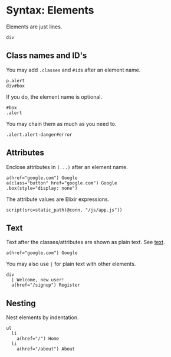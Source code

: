 # Syntax: Elements

Elements are just lines.

```jade
div
```

## Class names and ID's

You may add `.classes` and `#id`s after an element name.

```jade
p.alert
div#box
```

If you do, the element name is optional.

```jade
#box
.alert
```

You may chain them as much as you need to.

```jade
.alert.alert-danger#error
```

## Attributes

Enclose attributes in `(...)` after an element name.

```jade
a(href="google.com") Google
a(class="button" href="google.com") Google
.box(style="display: none")
```

The attribute values are Elixir expressions.

```jade
script(src=static_path(@conn, "/js/app.js"))
```

## Text

Text after the classes/attributes are shown as plain text. See [text](text.html).

```jade
a(href="google.com") Google
```

You may also use `|` for plain text with other elements.

```jade
div
  | Welcome, new user!
  a(href="/signup") Register
```

## Nesting

Nest elements by indentation.

```jade
ul
  li
    a(href="/") Home
  li
    a(href="/about") About
```
